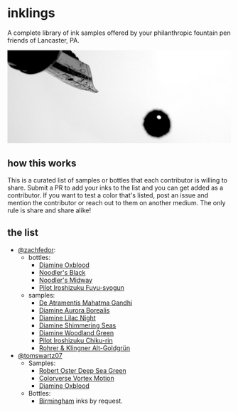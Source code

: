 # inklings
A complete library of ink samples offered by your philanthropic fountain pen friends of Lancaster, PA.

![Ink Drip](ink-drip.jpg)

## how this works

This is a curated list of samples or bottles that each contributor is willing to share. Submit a PR to add your inks to the list and you can get added as a contributor. If you want to test a color that's listed, post an issue and mention the contributor or reach out to them on another medium. The only rule is share and share alike!


## the list

- [@zachfedor](https://github.com/zachfedor):
  - bottles:
    - [Diamine Oxblood](https://www.gouletpens.com/products/diamine-oxblood-30ml-bottled-ink?variant=11884622610475)
    - [Noodler's Black](https://www.gouletpens.com/products/noodlers-black-3oz-bottled-ink?variant=11884735791147)
    - [Noodler's Midway](https://www.gouletpens.com/products/noodlers-midway-blue-3oz-bottled-ink?variant=11884738805803)
    - [Pilot Iroshizuku Fuyu-syogun](https://www.gouletpens.com/products/pilot-iroshizuku-fuyu-syogun-50ml-bottled-ink?variant=11884757319723)
  - samples:
    - [De Atramentis Mahatma Gandhi](https://www.gouletpens.com/products/de-atramentis-mahatma-gandhi-ink-sample?variant=11884674580523)
    - [Diamine Aurora Borealis](https://www.gouletpens.com/products/diamine-aurora-borealis-ink-sample?variant=15377208344619)
    - [Diamine Lilac Night](https://www.gouletpens.com/products/diamine-lilac-night-ink-sample?variant=11884660621355)
    - [Diamine Shimmering Seas](https://www.gouletpens.com/products/diamine-shimmering-seas-ink-sample?variant=11884669009963)
    - [Diamine Woodland Green](https://www.gouletpens.com/products/diamine-woodland-green-ink-sample?variant=11884663767083)
    - [Pilot Iroshizuku Chiku-rin](https://www.gouletpens.com/products/pilot-iroshizuku-chiku-rin-ink-sample?variant=11884702072875)
    - [Rohrer & Klingner Alt-Goldgrün](https://www.gouletpens.com/products/rohrer-klingner-alt-goldgrun-ink-sample?variant=11884702728235)
- [@tomswartz07](https://github.com/tomswartz07)
  - Samples:
    - [Robert Oster Deep Sea Green](https://www.gouletpens.com/products/robert-oster-deep-sea-50ml-bottled-ink?variant=11884771835947)
    - [Colorverse Vortex Motion](https://colorverseink.com/product/vortex-motion-17/27/)
    - [Diamine Oxblood](https://www.gouletpens.com/products/diamine-oxblood-30ml-bottled-ink?variant=11884622610475)
  - Bottles:
    - [Birmingham](https://www.birminghampens.com/) inks by request.

